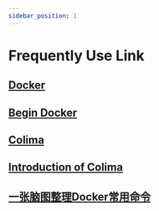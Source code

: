 ```yaml
---
sidebar_position: 1
---
```


# Frequently Use Link

## [Docker](https://www.docker.com/)
## [Begin Docker](https://docker-curriculum.com/)
## [Colima](https://github.com/abiosoft/colima)
## [Introduction of Colima](https://linux.cn/article-15084-1.html)
## [一张脑图整理Docker常用命令](https://segmentfault.com/a/1190000038921337)